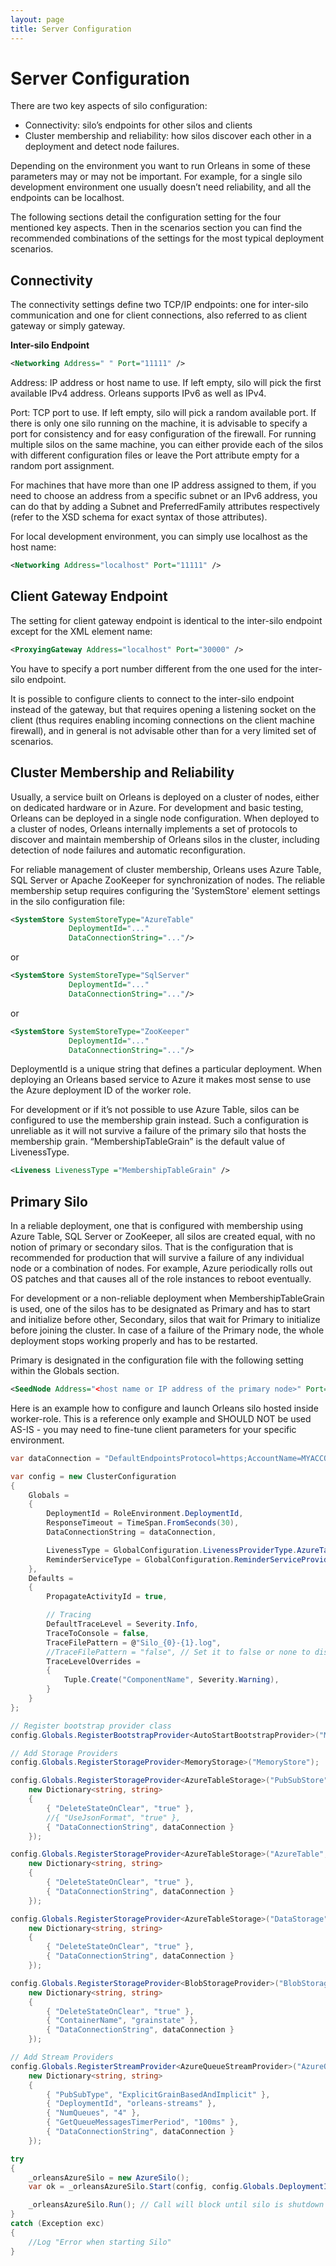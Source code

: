 ```yaml
---
layout: page
title: Server Configuration
---
```


# Server Configuration

There are two key aspects of silo configuration:

* Connectivity: silo’s endpoints for other silos and clients
* Cluster membership and reliability: how silos discover each other in a deployment and detect node failures.

Depending on the environment you want to run Orleans in some of these parameters may or may not be important.
For example, for a single silo development environment one usually doesn’t need reliability, and all the endpoints can be localhost.

The following sections detail the configuration setting for the four mentioned key aspects.
Then in the scenarios section you can find the recommended combinations of the settings for the most typical deployment scenarios.

## Connectivity
The connectivity settings define two TCP/IP endpoints: one for inter-silo communication and one for client connections, also referred to as client gateway or simply gateway.

**Inter-silo Endpoint**

``` xml
<Networking Address=" " Port="11111" />
```

 Address: IP address or host name to use. If left empty, silo will pick the first available IPv4 address. Orleans supports IPv6 as well as IPv4.

 Port: TCP port to use. If left empty, silo will pick a random available port. If there is only one silo running on the machine, it is advisable to specify a port for consistency and for easy configuration of the firewall. For running multiple silos on the same machine, you can either provide each of the silos with different configuration files or leave the Port attribute empty for a random port assignment.

 For machines that have more than one IP address assigned to them, if you need to choose an address from a specific subnet or an IPv6 address, you can do that by adding a Subnet and PreferredFamily attributes respectively (refer to the XSD schema for exact syntax of those attributes).

 For local development environment, you can simply use localhost as the host name:


``` xml
<Networking Address="localhost" Port="11111" />
```

## Client Gateway Endpoint

 The setting for client gateway endpoint is identical to the inter-silo endpoint except for the XML element name:


``` xml
<ProxyingGateway Address="localhost" Port="30000" />
```

 You have to specify a port number different from the one used for the inter-silo endpoint.

 It is possible to configure clients to connect to the inter-silo endpoint instead of the gateway, but that requires opening a listening socket on the client (thus requires enabling incoming connections on the client machine firewall), and in general is not advisable other than for a very limited set of scenarios.

## Cluster Membership and Reliability

 Usually, a service built on Orleans is deployed on a cluster of nodes, either on dedicated hardware or in Azure. For development and basic testing, Orleans can be deployed in a single node configuration. When deployed to a cluster of nodes, Orleans internally implements a set of protocols to discover and maintain membership of Orleans silos in the cluster, including detection of node failures and automatic reconfiguration.

 For reliable management of cluster membership, Orleans uses Azure Table, SQL Server or Apache ZooKeeper for synchronization of nodes. The reliable membership setup requires configuring the 'SystemStore' element settings in the silo configuration file:


``` xml
<SystemStore SystemStoreType="AzureTable"
             DeploymentId="..."
             DataConnectionString="..."/>
```

 or

``` xml
<SystemStore SystemStoreType="SqlServer"
             DeploymentId="..."
             DataConnectionString="..."/>

```

 or

``` xml
<SystemStore SystemStoreType="ZooKeeper"
             DeploymentId="..."
             DataConnectionString="..."/>

```

 DeploymentId is a unique string that defines a particular deployment. When deploying an Orleans based service to Azure it makes most sense to use the Azure deployment ID of the worker role.

 For development or if it’s not possible to use Azure Table, silos can be configured to use the membership grain instead. Such a configuration is unreliable as it will not survive a failure of the primary silo that hosts the membership grain. “MembershipTableGrain” is the default value of LivenessType.


``` xml
<Liveness LivenessType ="MembershipTableGrain" />
```

## Primary Silo
In a reliable deployment, one that is configured with membership using Azure Table, SQL Server or ZooKeeper, all silos are created equal, with no notion of primary or secondary silos. That is the configuration that is recommended for production that will survive a failure of any individual node or a combination of nodes. For example, Azure periodically rolls out OS patches and that causes all of the role instances to reboot eventually.

 For development or a non-reliable deployment when MembershipTableGrain is used, one of the silos has to be designated as Primary and has to start and initialize before other, Secondary, silos that wait for Primary to initialize before joining the cluster. In case of a failure of the Primary node, the whole deployment stops working properly and has to be restarted.

Primary is designated in the configuration file with the following setting within the Globals section.


``` xml
<SeedNode Address="<host name or IP address of the primary node>" Port="11111" />
```

Here is an example how to configure and launch Orleans silo hosted inside worker-role.
This is a reference only example and SHOULD NOT be used AS-IS - you may need to fine-tune client parameters for your specific environment.

```csharp
var dataConnection = "DefaultEndpointsProtocol=https;AccountName=MYACCOUNTNAME;AccountKey=MYACCOUNTKEY";

var config = new ClusterConfiguration
{
    Globals =
    {
        DeploymentId = RoleEnvironment.DeploymentId,
        ResponseTimeout = TimeSpan.FromSeconds(30),
        DataConnectionString = dataConnection,

        LivenessType = GlobalConfiguration.LivenessProviderType.AzureTable,
        ReminderServiceType = GlobalConfiguration.ReminderServiceProviderType.AzureTable,
    },
    Defaults =
    {
        PropagateActivityId = true,

        // Tracing
        DefaultTraceLevel = Severity.Info,
        TraceToConsole = false,
        TraceFilePattern = @"Silo_{0}-{1}.log",
        //TraceFilePattern = "false", // Set it to false or none to disable file tracing, effectively it sets config.Defaults.TraceFileName = null;
        TraceLevelOverrides =
        {
            Tuple.Create("ComponentName", Severity.Warning),
        }
    }
};

// Register bootstrap provider class
config.Globals.RegisterBootstrapProvider<AutoStartBootstrapProvider>("MyAutoStartBootstrapProvider");

// Add Storage Providers
config.Globals.RegisterStorageProvider<MemoryStorage>("MemoryStore");

config.Globals.RegisterStorageProvider<AzureTableStorage>("PubSubStore",
    new Dictionary<string, string>
    {
        { "DeleteStateOnClear", "true" },
        //{ "UseJsonFormat", "true" },
        { "DataConnectionString", dataConnection }
    });

config.Globals.RegisterStorageProvider<AzureTableStorage>("AzureTable",
    new Dictionary<string, string>
    {
        { "DeleteStateOnClear", "true" },
        { "DataConnectionString", dataConnection }
    });

config.Globals.RegisterStorageProvider<AzureTableStorage>("DataStorage",
    new Dictionary<string, string>
    {
        { "DeleteStateOnClear", "true" },
        { "DataConnectionString", dataConnection }
    });

config.Globals.RegisterStorageProvider<BlobStorageProvider>("BlobStorage",
    new Dictionary<string, string>
    {
        { "DeleteStateOnClear", "true" },
        { "ContainerName", "grainstate" },
        { "DataConnectionString", dataConnection }
    });

// Add Stream Providers
config.Globals.RegisterStreamProvider<AzureQueueStreamProvider>("AzureQueueStreams",
    new Dictionary<string, string>
    {
        { "PubSubType", "ExplicitGrainBasedAndImplicit" },
        { "DeploymentId", "orleans-streams" },
        { "NumQueues", "4" },
        { "GetQueueMessagesTimerPeriod", "100ms" },
        { "DataConnectionString", dataConnection }
    });

try
{
    _orleansAzureSilo = new AzureSilo();
    var ok = _orleansAzureSilo.Start(config, config.Globals.DeploymentId, config.Globals.DataConnectionString);

    _orleansAzureSilo.Run(); // Call will block until silo is shutdown
}
catch (Exception exc)
{
    //Log "Error when starting Silo"
}

```
